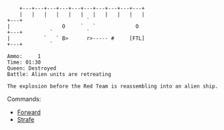 
```
    +---+---+---+---+---+---+---+---+---+---+
    |   |   |   |   |   |   |   |   |   |   |
+---+                     `
|                 O     `   `             O
+---+         `           `
|           `   ` B>      r>----- #     [FTL]
+---+         `
```

```
Ammo:     1
Time: 01:30
Queen: Destroyed
Battle: Alien units are retreating

The explosion before the Red Team is reassembling into an alien ship.
```


Commands:
- [Forward](./SPACE-4-X-B.md)
- [Strafe](./SPACE-4-X-A.md)

